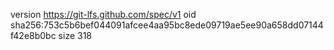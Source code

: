 version https://git-lfs.github.com/spec/v1
oid sha256:753c5b6bef044091afcee4aa95bc8ede09719ae5ee90a658dd07144f42e8b0bc
size 318
